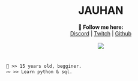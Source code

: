 <h1 align="center">JAUHAN</h1>

<p align="center">
  <b>🖤 Follow me here:</b><br>
  <a href="discord.gg/ZyX4rz9ctY">Discord</a> |
  <a href="https://www.twitch.tv/joauhangg">Twitch</a> |
  <a href="https://twitter.com/JauhanGG>Twitter</a> |
  <a href="https://github.com/Jauhan">Github</a>
  <br><br>
  <img src="https://www.laboiteverte.fr/wp-content/uploads/2014/03/gif-hypnotique-002.gif"
  <br><br>

#
   ```diff
🤍 >> 15 years old, begginer.
💤 >> Learn python & sql.
```
#

